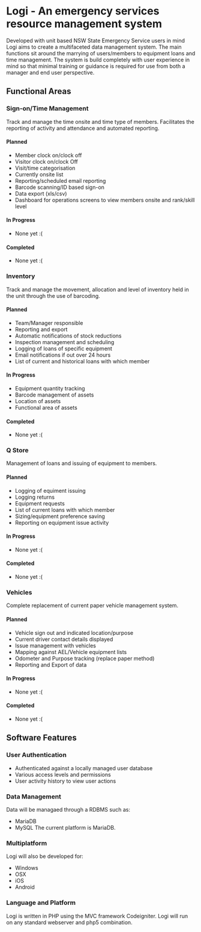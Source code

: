 # Logi - An emergency services resource management system
Developed with unit based NSW State Emergency Service users in mind Logi aims to create a multifaceted data management system. The main functions sit around the marrying of users/members to equipment loans and time management. The system is build completely with user experience in mind so that minimal training or guidance is required for use from both a manager and end user perspective.

## Functional Areas
### Sign-on/Time Management
Track and manage the time onsite and time type of members. Facilitates the reporting of activity and attendance and automated reporting.
#### Planned
- Member clock on/clock off
- Visitor clock on/clock Off
- Visit/time categorisation
- Currently onsite list
- Reporting/scheduled email reporting
- Barcode scanning/ID based sign-on
- Data export (xls/csv)
- Dashboard for operations screens to view members onsite and rank/skill level
#### In Progress
- None yet :(
#### Completed
- None yet :(

### Inventory
Track and manage the movement, allocation and level of inventory held in the unit through the use of barcoding. 
#### Planned
- Team/Manager responsible
- Reporting and export
- Automatic notifications of stock reductions
- Inspection management and scheduling
- Logging of loans of specific equipment
- Email notifications if out over 24 hours
- List of current and historical loans with which member
#### In Progress
- Equipment quantity tracking
- Barcode management of assets
- Location of assets
- Functional area of assets
#### Completed
- None yet :(

### Q Store
Management of loans and issuing of equipment to members.
#### Planned
- Logging of equiment issuing
- Logging returns
- Equipment requests
- List of current loans with which member
- Sizing/equipment preference saving
- Reporting on equipment issue activity
#### In Progress
- None yet :(
#### Completed
- None yet :(

### Vehicles
Complete replacement of current paper vehicle management system.
#### Planned
- Vehicle sign out and indicated location/purpose
- Current driver contact details displayed
- Issue management with vehicles
- Mapping against AEL/Vehicle equipment lists
- Odometer and Purpose tracking (replace paper method)
- Reporting and Export of data
#### In Progress
- None yet :(
#### Completed
- None yet :(

## Software Features
### User Authentication
- Authenticated against a locally managed user database
- Various access levels and permissions
- User activity history to view user actions

### Data Management
Data will be managaed through a RDBMS such as:
- MariaDB
- MySQL
The current platform is MariaDB.

### Multiplatform
Logi will also be developed for:
- Windows
- OSX
- iOS
- Android

### Language and Platform
Logi is written in PHP using the MVC framework Codeigniter. Logi will run on any standard webserver and php5 combination.
